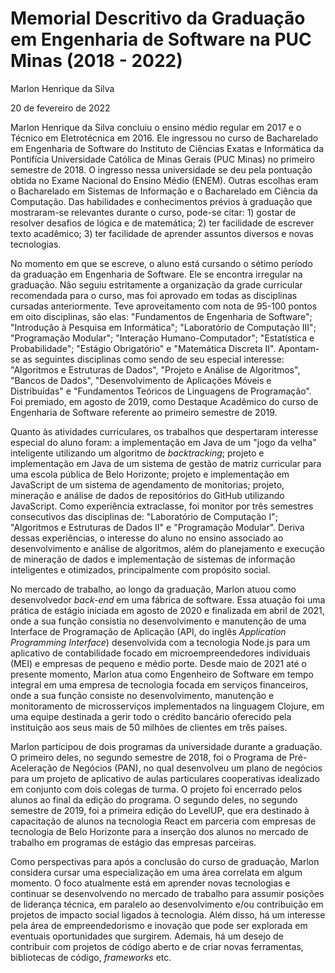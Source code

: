 # Memorial Descritivo da Graduação em Engenharia de Software na PUC Minas (2018 - 2022)

Marlon Henrique da Silva

20 de fevereiro de 2022

Marlon Henrique da Silva concluiu o ensino médio regular em 2017 e o Técnico em Eletrotécnica em 2016. Ele ingressou no curso de Bacharelado em Engenharia de Software do Instituto de Ciências Exatas e Informática da Pontifícia Universidade Católica de Minas Gerais (PUC Minas) no primeiro semestre de 2018. O ingresso nessa universidade se deu pela pontuação obtida no Exame Nacional do Ensino Médio (ENEM). Outras escolhas eram o Bacharelado em Sistemas de Informação e o Bacharelado em Ciência da Computação. Das habilidades e conhecimentos prévios à graduação que mostraram-se relevantes durante o curso, pode-se citar: 1) gostar de resolver desafios de lógica e de matemática; 2) ter facilidade de escrever texto acadêmico; 3) ter facilidade de aprender assuntos diversos e novas tecnologias.

No momento em que se escreve, o aluno está cursando o sétimo período da graduação em Engenharia de Software. Ele se encontra irregular na graduação. Não seguiu estritamente a organização da grade curricular recomendada para o curso, mas foi aprovado em todas as disciplinas cursadas anteriormente. Teve aproveitamento com nota de 95-100 pontos em oito disciplinas, são elas: "Fundamentos de Engenharia de Software"; "Introdução à Pesquisa em Informática"; "Laboratório de Computação III"; "Programação Modular"; "Interação Humano-Computador"; "Estatística e Probabilidade"; "Estágio Obrigatório" e "Matemática Discreta II". Apontam-se as seguintes disciplinas como sendo de seu especial interesse: "Algoritmos e Estruturas de Dados", "Projeto e Análise de Algoritmos", "Bancos de Dados", "Desenvolvimento de Aplicações Móveis e Distribuídas" e "Fundamentos Teóricos de Linguagens de Programação". Foi premiado, em agosto de 2019, como Destaque Acadêmico do curso de Engenharia de Software referente ao primeiro semestre de 2019.

Quanto às atividades curriculares, os trabalhos que despertaram interesse especial do aluno foram: a implementação em Java de um "jogo da velha" inteligente utilizando um algoritmo de _backtracking_; projeto e implementação em Java de um sistema de gestão de matriz curricular para uma escola pública de Belo Horizonte; projeto e implementação em JavaScript de um sistema de agendamento de monitorias; projeto, mineração e análise de dados de repositórios do GitHub utilizando JavaScript. Como experiência extraclasse, foi monitor por três semestres consecutivos das disciplinas de: "Laboratório de Computação I"; "Algoritmos e Estruturas de Dados II" e "Programação Modular". Deriva dessas experiências, o interesse do aluno no ensino associado ao desenvolvimento e análise de algoritmos, além do planejamento e execução de mineração de dados e implementação de sistemas de informação inteligentes e otimizados, principalmente com propósito social.

No mercado de trabalho, ao longo da graduação, Marlon atuou como desenvolvedor _back-end_ em uma fábrica de software. Essa atuação foi uma prática de estágio iniciada em agosto de 2020 e finalizada em abril de 2021, onde a sua função consistia no desenvolvimento e manutenção de uma Interface de Programação de Aplicação (API, do inglês _Application Programming Interface_) desenvolvida com a tecnologia Node.js para um aplicativo de contabilidade focado em microempreendedores individuais (MEI) e empresas de pequeno e médio porte. Desde maio de 2021 até o presente momento, Marlon atua como Engenheiro de Software em tempo integral em uma empresa de tecnologia focada em serviços financeiros, onde a sua função consiste no desenvolvimento, manutenção e monitoramento de microsserviços implementados na linguagem Clojure, em uma equipe destinada a gerir todo o crédito bancário oferecido pela instituição aos seus mais de 50 milhões de clientes em três países.

Marlon participou de dois programas da universidade durante a graduação. O primeiro deles, no segundo semestre de 2018, foi o Programa de Pré-Aceleração de Negócios (PAN), no qual desenvolveu um plano de negócios para um projeto de aplicativo de aulas particulares cooperativas idealizado em conjunto com dois colegas de turma. O projeto foi encerrado pelos alunos ao final da edição do programa. O segundo deles, no segundo semestre de 2019, foi a primeira edição do LevelUP, que era destinado à capacitação de alunos na tecnologia React em parceria com empresas de tecnologia de Belo Horizonte para a inserção dos alunos no mercado de trabalho em programas de estágio das empresas parceiras.

Como perspectivas para após a conclusão do curso de graduação, Marlon considera cursar uma especialização em uma área correlata em algum momento. O foco atualmente está em aprender novas tecnologias e continuar se desenvolvendo no mercado de trabalho para assumir posições de liderança técnica, em paralelo ao desenvolvimento e/ou contribuição em projetos de impacto social ligados à tecnologia. Além disso, há um interesse pela área de empreendedorismo e inovação que pode ser explorada em eventuais oportunidades que surgirem. Ademais, há um desejo de contribuir com projetos de código aberto e de criar novas ferramentas, bibliotecas de código, _frameworks_ etc.